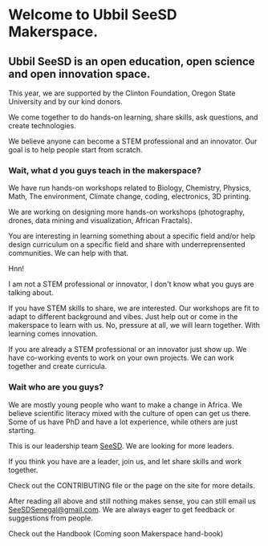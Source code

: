 Welcome to Ubbil SeeSD Makerspace. 
============

## Ubbil SeeSD is an open education, open science and open innovation space. 

This year, we are supported by the Clinton Foundation, Oregon State University and by our kind donors. 

We come together to do hands-on learning, share skills, ask questions, and create technologies. 

We believe anyone can become a STEM professional and an innovator. Our goal is to help people start from scratch. 

### Wait, what d you guys teach in the makerspace?

We have run hands-on workshops related to Biology, Chemistry, Physics, Math, The environment, Climate change, coding, electronics, 3D printing. 

We are working on designing  more hands-on workshops (photography, drones, data mining and visualization, African Fractals). 

You are interesting in learning something about a specific field and/or help design curriculum on a specific field and share with underreprensented communities. We can help with that.

Hnn! 

I am not a STEM professional or innovator, I don't know what you guys are talking about. 

If you have STEM skills to share, we are interested. Our workshops are fit to adapt to different background and vibes. Just help out or come in the makerspace to learn with us. No, pressure at all, we will learn together. With learning comes innovation. 

If you are already a STEM professional or an innovator just show up. We have co-working events to work on your own projects. We can work together and create curricula.

### Wait who are you guys? 

We are mostly young people who want to make a change in Africa. We believe scientific literacy mixed with the culture of open can get us there. 
Some of us have PhD and have a lot experience, while others are just starting.

This is our leadership team [SeeSD](https://www.seesd.org/team). We are looking for more leaders. 

If you think you have are a leader, join us, and let share skills and work together. 

Check out the CONTRIBUTING file or the page on the site for more details.

After reading all above and still nothing makes sense, you can still email us SeeSDSenegal@gmail.com. We are always eager to get feedback or suggestions from people. 

Check out the Handbook (Coming soon Makerspace hand-book)

